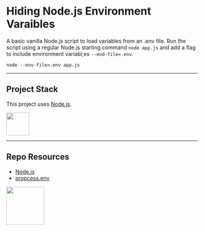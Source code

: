# Hiding Node.js Environment Varaibles

A basic vanilla Node.js script to load variables from an .env file. Run the script using a regular Node.js starting command `node app.js` and add a flag to include environment variabl;es `--end-file=.env`.

```nodejs
node --env-file=.env app.js
```

---

## Project Stack

This project uses [Node.js](https://nodejs.org/).

<img src="https://console.codeadam.ca/api/image/nodejs" width="60"> 

---

## Repo Resources

- [Node.js](https://nodejs.org/)
- [propcess.env](https://nodejs.org/api/process.html#processenv)

<a href="https://codeadam.ca">
<img src="https://codeadam.ca/images/code-block.png" width="100">
</a>
